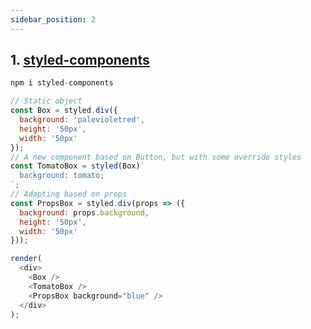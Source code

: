 ```yaml
---
sidebar_position: 2
---
```


## 1. [styled-components](https://www.npmjs.com/package/styled-components)

```js
npm i styled-components
```
```js
// Static object
const Box = styled.div({
  background: 'palevioletred',
  height: '50px',
  width: '50px'
});
// A new component based on Button, but with some override styles
const TomatoBox = styled(Box)`
  background: tomato;
`;
// Adapting based on props
const PropsBox = styled.div(props => ({
  background: props.background,
  height: '50px',
  width: '50px'
}));

render(
  <div>
    <Box />
    <TomatoBox />
    <PropsBox background="blue" />
  </div>
);
```